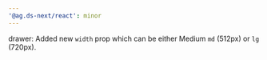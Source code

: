 ```yaml
---
'@ag.ds-next/react': minor
---
```


drawer: Added new `width` prop which can be either Medium `md` (512px) or `lg` (720px). 
